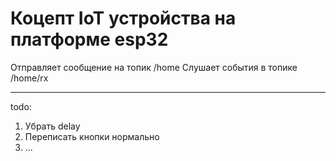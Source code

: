 Коцепт IoT устройства на платформе esp32
=================

Отправляет сообщение на топик /home
Слушает события в топике /home/rx

---
todo:
1. Убрать delay
2. Переписать кнопки нормально
3. ...
